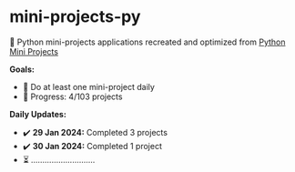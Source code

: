 # mini-projects-py
🐍 Python mini-projects applications recreated and optimized from [Python Mini Projects](https://python-world.github.io/python-mini-projects/#/)

**Goals:**
- 📌 Do at least one mini-project daily
- 📅 Progress: 4/103 projects

**Daily Updates:**
- ✔️ **29 Jan 2024:** Completed 3 projects
- ✔️ **30 Jan 2024:** Completed 1 project
- ⏳ *............................*

